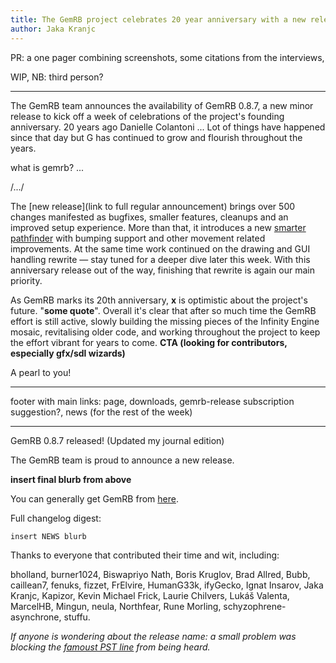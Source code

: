 ```yaml
---
title: The GemRB project celebrates 20 year anniversary with a new release
author: Jaka Kranjc
---
```


PR: a one pager combining screenshots, some citations from the interviews,

WIP, NB: third person?

---------

The GemRB team announces the availability of GemRB 0.8.7, a new minor release to kick off
a week of celebrations of the project's founding anniversary. 20 years ago Danielle Colantoni ...
Lot of things have happened since that day but G has continued to grow and flourish throughout the years.


what is gemrb? ...

/.../

The [new release](link to full regular announcement) brings over 500 changes manifested as bugfixes, smaller features, cleanups
and an improved setup experience. More than that, it introduces a new [smarter
pathfinder](https://gemrb.org/2020/07/16/new-pathfinder-smarter-movement.html) with
bumping support and other movement related improvements. At the same time work continued
on the drawing and GUI handling rewrite — stay tuned for a deeper dive later this week.
With this anniversary release out of the way, finishing that rewrite is again our main
priority. 

As GemRB marks its 20th anniversary, **x** is optimistic about the project's future. "**some quote**". Overall it's clear that after so much time the GemRB effort is still active, slowly building the missing pieces of the Infinity Engine mosaic, revitalising older code, and working throughout the project to keep the effort vibrant for years to come. **CTA  (looking for contributors, especially gfx/sdl wizards)**

A pearl to you!

---
footer with main links: page, downloads, gemrb-release subscription suggestion?, news (for the rest of the week)

--------------------------


GemRB 0.8.7 released! (Updated my journal edition)

The GemRB team is proud to announce a new release.

**insert final blurb from above**

You can generally get GemRB from [here](https://gemrb.org).

Full changelog digest:

    insert NEWS blurb


Thanks to everyone that contributed their time and wit, including:

bholland, burner1024, Biswapriyo Nath, Boris Kruglov, Brad Allred, Bubb, caillean7, fenuks, fizzet, FrElvire, HumanG33k, ifyGecko, Ignat Insarov, Jaka Kranjc, Kapizor, Kevin Michael Frick, Laurie Chilvers, Lukáš Valenta, MarcelHB, Mingun, neula, Northfear, Rune Morling, schyzophrene-asynchrone, stuffu.

*If anyone is wondering about the release name: a small problem was blocking
the [famoust PST line](https://www.youtube.com/watch?v=uxs3g0Xgh7k) from being
heard.*
